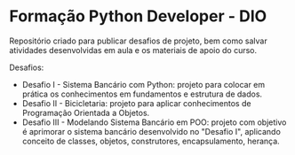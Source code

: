 # Formação Python Developer - DIO
Repositório criado para publicar desafios de projeto, bem como salvar atividades desenvolvidas em aula e os materiais de apoio do curso.

Desafios:
  * Desafio I - Sistema Bancário com Python: projeto para colocar em prática os conhecimentos em fundamentos e estrutura de dados.
  * Desafio II - Bicicletaria: projeto para aplicar conhecimentos de Programação Orientada a Objetos.
  * Desafio III - Modelando Sistema Bancário em POO: projeto com objetivo é aprimorar o sistema bancário desenvolvido no "Desafio I", aplicando conceito de classes, objetos, construtores, encapsulamento, herança.
